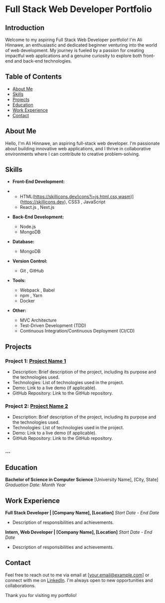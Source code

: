 # Full Stack Web Developer Portfolio

## Introduction

Welcome to my aspiring Full Stack Web Developer portfolio! I'm Ali Hinnawe, an enthusiastic and dedicated beginner venturing into the world of web development. My journey is fueled by a passion for creating impactful web applications and a genuine curiosity to explore both front-end and back-end technologies.


## Table of Contents

- [About Me](#about-me)
- [Skills](#skills)
- [Projects](#projects)
- [Education](#education)
- [Work Experience](#work-experience)
- [Contact](#contact)

## About Me

Hello, I'm Ali Hinnawe, an aspiring full-stack web developer. I'm passionate about building innovative web applications, and I thrive in collaborative environments where I can contribute to creative problem-solving.




## Skills

- **Front-End Development:**
- 
  - HTML(https://skillicons.dev/icons?i=js,html,css,wasm)](https://skillicons.dev), CSS3 <i class="fab fa-css3-alt"></i>, JavaScript <i class="fab fa-js"></i>
  - React.js <i class="fab fa-react"></i>, Next.js <i class="fab fa-react"></i>

- **Back-End Development:**
  - Node.js <i class="fab fa-node"></i>
  - MongoDB <i class="fab fa-envira"></i>

- **Database:**
  - MongoDB <i class="fab fa-envira"></i>

- **Version Control:**
  - Git <i class="fab fa-git"></i>, GitHub <i class="fab fa-github"></i>

- **Tools:**
  - Webpack <i class="fab fa-webpack"></i>, Babel <i class="fas fa-cogs"></i>
  - npm <i class="fab fa-npm"></i>, Yarn <i class="fab fa-yarn"></i>
  - Docker <i class="fab fa-docker"></i>

- **Other:**
  - MVC Architecture <i class="fas fa-project-diagram"></i>
  - Test-Driven Development (TDD) <i class="fas fa-vial"></i>
  - Continuous Integration/Continuous Deployment (CI/CD) <i class="fas fa-code-branch"></i>

## Projects

### Project 1: [Project Name 1](link-to-project-1)

- Description: Brief description of the project, including its purpose and the technologies used.
- Technologies: List of technologies used in the project.
- Demo: Link to a live demo (if applicable).
- GitHub Repository: Link to the GitHub repository.

### Project 2: [Project Name 2](link-to-project-2)

- Description: Brief description of the project, including its purpose and the technologies used.
- Technologies: List of technologies used in the project.
- Demo: Link to a live demo (if applicable).
- GitHub Repository: Link to the GitHub repository.

### ...

## Education

**Bachelor of Science in Computer Science**
[University Name], [City, State]
*Graduation Date: Month Year*

## Work Experience

**Full Stack Developer | [Company Name], [Location]**
*Start Date - End Date*

- Description of responsibilities and achievements.

**Intern, Web Developer | [Company Name], [Location]**
*Start Date - End Date*

- Description of responsibilities and achievements.

## Contact

Feel free to reach out to me via email at [your.email@example.com] or connect with me on [LinkedIn](https://www.linkedin.com/in/your-linkedin-profile/). I'm always open to new opportunities and collaborations.

Thank you for visiting my portfolio!
